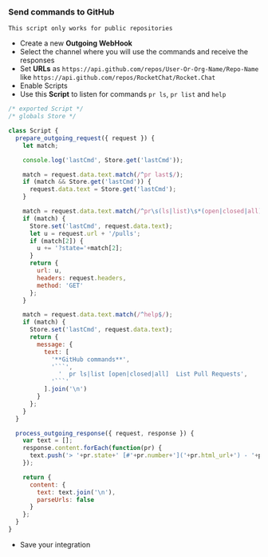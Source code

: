 ### Send commands to GitHub

```
This script only works for public repositories
```

* Create a new **Outgoing WebHook**
* Select the channel where you will use the commands and receive the responses
* Set **URLs** as `https://api.github.com/repos/User-Or-Org-Name/Repo-Name` like `https://api.github.com/repos/RocketChat/Rocket.Chat`
* Enable Scripts
* Use this **Script** to listen for commands `pr ls`, `pr list` and `help`

```javascript
/* exported Script */
/* globals Store */

class Script {
  prepare_outgoing_request({ request }) {
    let match;

    console.log('lastCmd', Store.get('lastCmd'));

    match = request.data.text.match(/^pr last$/);
    if (match && Store.get('lastCmd')) {
      request.data.text = Store.get('lastCmd');
    }

    match = request.data.text.match(/^pr\s(ls|list)\s*(open|closed|all)?$/);
    if (match) {
      Store.set('lastCmd', request.data.text);
      let u = request.url + '/pulls';
      if (match[2]) {
        u += '?state='+match[2];
      }
      return {
        url: u,
        headers: request.headers,
        method: 'GET'
      };
    }

    match = request.data.text.match(/^help$/);
    if (match) {
      Store.set('lastCmd', request.data.text);
      return {
        message: {
          text: [
            '**GitHub commands**',
            '```',
              '  pr ls|list [open|closed|all]  List Pull Requests',
            '```'
          ].join('\n')
        }
      };
    }
  }

  process_outgoing_response({ request, response }) {
    var text = [];
    response.content.forEach(function(pr) {
      text.push('> '+pr.state+' [#'+pr.number+']('+pr.html_url+') - '+pr.title);
    });

    return {
      content: {
        text: text.join('\n'),
        parseUrls: false
      }
    };
  }
}
```

* Save your integration
